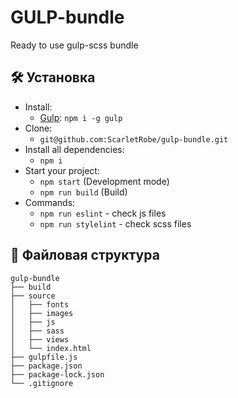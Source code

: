 # GULP-bundle
Ready to use gulp-scss bundle

## :hammer_and_wrench: Установка
* Install:
    * [Gulp](https://gulpjs.com/): ```npm i -g gulp```
* Clone:
    * ```git@github.com:ScarletRobe/gulp-bundle.git```
* Install all dependencies: 
    * ```npm i```
* Start your project:
    * ```npm start``` (Development mode)
    * ```npm run build``` (Build)
* Commands:
    * ```npm run eslint``` - check js files
    * ```npm run stylelint``` - check scss files

## :open_file_folder: Файловая структура

```
gulp-bundle
├── build
├── source
│   ├── fonts
│   ├── images
│   ├── js
│   ├── sass
│   ├── views
│   └── index.html
├── gulpfile.js
├── package.json
├── package-lock.json
└── .gitignore
```
